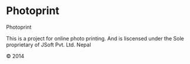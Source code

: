 Photoprint
==========

Photoprint

This is a project for online photo printing. And is liscensed under the Sole proprietary of JSoft Pvt. Ltd. Nepal

© 2014
